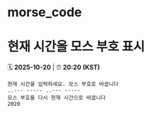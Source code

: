 # morse_code
# 현재 시간을 모스 부호 표시
<!-- MORSE_TIME_START -->
🗓️ **2025-10-20** | ⏰ **20:20 (KST)**

```
현재 시간을 입력하세요. 모스 부호로 바꿉니다
..--- ----- ..--- -----
모스 부호를 다시 현재 시간으로 바꿉니다
2020
```
<!-- MORSE_TIME_END -->
